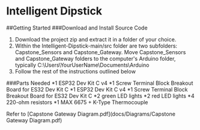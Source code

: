 # Intelligent Dipstick
 
##Getting Started
###Download and Install Source Code
1. Download the project zip and extract it in a folder of your choice. 
2. Within the Intelligent-Dipstick-main/src folder are two subfolders: Capstone_Sensors and Capstone_Gateway. Move Capstone_Sensors and Capstone_Gateway folders to the computer's Arduino folder, typically C:\Users\YourUserName\Documents\Arduino
3. Follow the rest of the instructions outlined below

###Parts Needed
*1 ESP32 Dev Kit C v4
*1 Screw Terminal Block Breakout Board for ES32 Dev Kit C
*1 ESP32 Dev Kit C v4
*1 Screw Terminal Block Breakout Board for ES32 Dev Kit C
*2 green LED lights
*2 red LED lights
*4 220-ohm resistors 
*1 MAX 6675 + K-Type Thermocouple

Refer to [Capstone Gateway Diagram.pdf](docs/Diagrams/Capstone Gateway Diagram.pdf)
